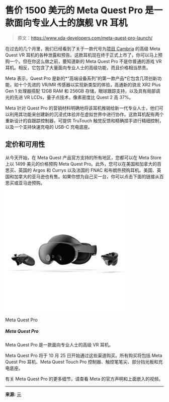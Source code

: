 # 售价 1500 美元的 Meta Quest Pro 是一款面向专业人士的旗舰 VR 耳机

> 原文：<https://www.xda-developers.com/meta-quest-pro-launch/>

在过去的几个月里，我们已经看到了关于一款代号为[项目 Cambria](https://www.xda-developers.com/meta-project-cambria-leak/) 的高级 Meta Quest VR 耳机的各种泄露和预告。这款耳机现在终于正式上市了，你可以马上预购一个。但在你这么做之前，要知道新的 Meta Quest Pro 不是你普通的游戏 VR 耳机。相反，它包含了大量面向专业人士的高级功能，而且价格相当昂贵。

Meta 表示，Quest Pro 是新的*“高端设备系列”的第一款产品*它包含几项创新功能，如十个先进的 VR/MR 传感器以实现新类型的体验，高通新的骁龙 XR2 Plus Gen 1 处理器搭配 12GB RAM 和 256GB 存储，眼球跟踪支持，以及具有局部调光的先进 VR LCDs，量子点技术，像素密度比 Quest 2 高 37%。

Meta 针对 Quest Pro 的营销材料明确地将该耳机推销给新一代专业人士，他们可以利用其功能来创建新的沉浸式体验并在虚拟世界中进行协作。这款耳机配有两个重新设计的自跟踪控制器，可提供 TruTouch 触觉反馈和精确捏手进行精细控制，以及一个支持快速充电的 USB-C 充电底座。

## 定价和可用性

从今天开始，在 Meta Quest 产品官方支持的所有地区，您都可以在 Meta Store 上以 1499 美元的价格预购 Meta Quest Pro。此外，您可以在美国和加拿大的百思买、英国的 Argos 和 Currys 以及法国的 FNAC 和布朗热预购耳机。美国、英国和加拿大的亚马逊也有售。如果你想为自己买一台，你可以点击下面的链接从百思买或亚马逊预购。

 <picture>![The Meta Quest Pro is a premium VR headset geared toward professionals.](img/55a15e158cc076da4e60196bcc731ee2.png)</picture> 

Meta Quest Pro

##### Meta Quest Pro

Meta Quest Pro 是一款面向专业人士的高级 VR 耳机。

Meta Quest Pro 将于 10 月 25 日开始通过这些渠道购买。所有购买将包括 Meta Quest Pro 耳机、Meta Quest Touch Pro 控制器、触控笔笔尖、部分挡光板和充电底座。

有关 Meta Quest Pro 的更多细节，请查看 Meta 的官方声明和上面嵌入的视频。

* * *

**来源:** [元](https://www.oculus.com/blog/meta-quest-pro-price-release-date/)
